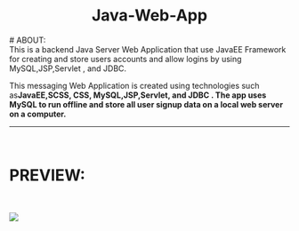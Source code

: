 

<h1 align="center">
  Java-Web-App
</h1>
# ABOUT:


<br />
This is a backend Java Server Web Application that use JavaEE Framework for creating and store users accounts and allow logins by using MySQL,JSP,Servlet , and JDBC.
<br />

This messaging Web Application is created using technologies such as<strong>JavaEE,SCSS, CSS, MySQL,JSP,Servlet, and JDBC<strong/> . The app uses <strong>MySQL<strong/>  to run offline and store all user signup data on a local web server on a computer.

- - -

<br />

# PREVIEW:

<br />

 ![](/Readme_img/Untitled.png)



